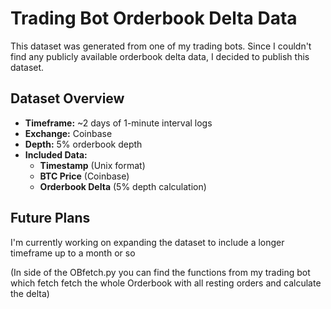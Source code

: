 # Trading Bot Orderbook Delta Data

This dataset was generated from one of my trading bots. Since I couldn't find any publicly available orderbook delta data, I decided to publish this dataset. 

## Dataset Overview

- **Timeframe:** ~2 days of 1-minute interval logs
- **Exchange:** Coinbase
- **Depth:** 5% orderbook depth
- **Included Data:**
  - **Timestamp** (Unix format)
  - **BTC Price** (Coinbase)
  - **Orderbook Delta** (5% depth calculation)

## Future Plans

I'm currently working on expanding the dataset to include a longer timeframe up to a month or so


(In side of the OBfetch.py you can find the functions from my trading bot which fetch fetch the whole Orderbook with all resting orders and calculate the delta) 
